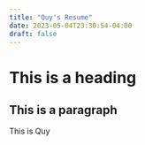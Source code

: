 ```yaml
---
title: "Quy's Resume"
date: 2023-05-04T23:30:54-04:00
draft: false
---
```

# This is a heading
## This is a paragraph

This is Quy